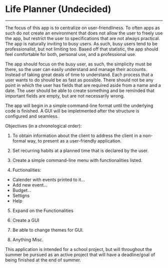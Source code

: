# Life Planner (Undecided)
---------------------------------------------------------------------------------------------------------------------

The focus of this app is to centralize on user-friendliness. To often apps as such do not create an environment that does not allow the user to freely use the app, but restrict the user to specifications that are not always practical. The app is naturally inviting to busy users. As such, busy users tend to be professionalist, but not limiting too. Based off that statistic, the app should feel comfortable for both, personal use, and a professional use. 

The app should focus on the busy user, as such, the simplicity must be there, so the user can easily understand and manage their accounts. Instead of taking great deals of time to understand. Each process that a user wants to do should be as fast as possible. There should not be any point in which the user has fields that are required aside from a name and a date. The user should be able to create something and be reminded that important fields are empty, but are not necessarily wrong. 

The app will begin in a simple command-line format until the underlying code is finished. A GUI will be impletmented after the structure is configured and seamless. 

Objectives (in a chronological order):

1. To obtain information about the client to address the client in a non-formal way, to present as a user-friendly application. 

2. Set recurring habits at a planned time that is declared by the user. 

3. Create a simple command-line menu with functionalities listed. 

4. Fuctionalities:
  - Calender with events printed to it...
  - Add new event...
  - Budget...
  - Settigns
  - Help
  
5. Expand on the Functionalities 

6. Create a GUI

7. Be able to change themes for GUI.

8. Anything Misc.  

This application is intended for a school project, but will throughout the summer be pursued as an active project that will have a deadline/goal of being finished at the end of summer. 
